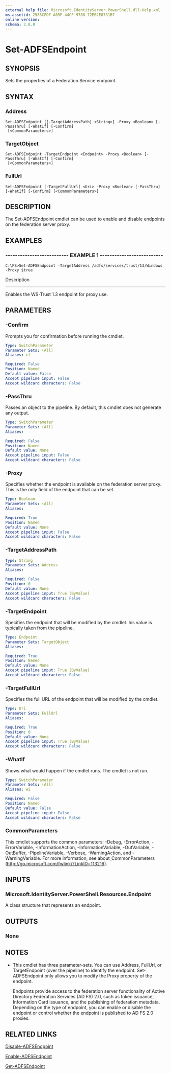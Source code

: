 ```yaml
---
external help file: Microsoft.IdentityServer.PowerShell.dll-Help.xml
ms.assetid: 2585CFDF-A05F-44CF-9788-72EB2E0731B7
online version: 
schema: 2.0.0
---
```


# Set-ADFSEndpoint

## SYNOPSIS
Sets the properties of a Federation Service endpoint.

## SYNTAX

### Address
```
Set-ADFSEndpoint [[-TargetAddressPath] <String>] -Proxy <Boolean> [-PassThru] [-WhatIf] [-Confirm]
 [<CommonParameters>]
```

### TargetObject
```
Set-ADFSEndpoint -TargetEndpoint <Endpoint> -Proxy <Boolean> [-PassThru] [-WhatIf] [-Confirm]
 [<CommonParameters>]
```

### FullUrl
```
Set-ADFSEndpoint [-TargetFullUrl] <Uri> -Proxy <Boolean> [-PassThru] [-WhatIf] [-Confirm] [<CommonParameters>]
```

## DESCRIPTION
The Set-ADFSEndpoint cmdlet can be used to enable and disable endpoints on the federation server proxy.

## EXAMPLES

### -------------------------- EXAMPLE 1 --------------------------
```
C:\PS>Set-ADFSEndpoint -TargetAddress /adfs/services/trust/13/Windows -Proxy $true
```

Description

-----------

Enables the WS-Trust 1.3 endpoint for proxy use.

## PARAMETERS

### -Confirm
Prompts you for confirmation before running the cmdlet.

```yaml
Type: SwitchParameter
Parameter Sets: (All)
Aliases: cf

Required: False
Position: Named
Default value: False
Accept pipeline input: False
Accept wildcard characters: False
```

### -PassThru
Passes an object to the pipeline.
By default, this cmdlet does not generate any output.

```yaml
Type: SwitchParameter
Parameter Sets: (All)
Aliases: 

Required: False
Position: Named
Default value: None
Accept pipeline input: False
Accept wildcard characters: False
```

### -Proxy
Specifies whether the endpoint is available on the federation server proxy.
This is the only field of the endpoint that can be set.

```yaml
Type: Boolean
Parameter Sets: (All)
Aliases: 

Required: True
Position: Named
Default value: None
Accept pipeline input: False
Accept wildcard characters: False
```

### -TargetAddressPath
```yaml
Type: String
Parameter Sets: Address
Aliases: 

Required: False
Position: 0
Default value: None
Accept pipeline input: True (ByValue)
Accept wildcard characters: False
```

### -TargetEndpoint
Specifies the endpoint that will be modified by the cmdlet. 
his value is typically taken from the pipeline.

```yaml
Type: Endpoint
Parameter Sets: TargetObject
Aliases: 

Required: True
Position: Named
Default value: None
Accept pipeline input: True (ByValue)
Accept wildcard characters: False
```

### -TargetFullUrl
Specifies the full URL of the endpoint that will be modified by the cmdlet.

```yaml
Type: Uri
Parameter Sets: FullUrl
Aliases: 

Required: True
Position: 0
Default value: None
Accept pipeline input: True (ByValue)
Accept wildcard characters: False
```

### -WhatIf
Shows what would happen if the cmdlet runs.
The cmdlet is not run.

```yaml
Type: SwitchParameter
Parameter Sets: (All)
Aliases: wi

Required: False
Position: Named
Default value: False
Accept pipeline input: False
Accept wildcard characters: False
```

### CommonParameters
This cmdlet supports the common parameters: -Debug, -ErrorAction, -ErrorVariable, -InformationAction, -InformationVariable, -OutVariable, -OutBuffer, -PipelineVariable, -Verbose, -WarningAction, and -WarningVariable. For more information, see about_CommonParameters (http://go.microsoft.com/fwlink/?LinkID=113216).

## INPUTS

### Microsoft.IdentityServer.PowerShell.Resources.Endpoint
A class structure that represents an endpoint.

## OUTPUTS

### None

## NOTES
* This cmdlet has three parameter-sets. You can use Address, FullUrl, or TargetEndpoint (over the pipeline) to identify the endpoint. Set-ADFSEndpoint only allows you to modify the Proxy property of the endpoint.

  Endpoints provide access to the federation server functionality of Active Directory Federation Services (AD FS) 2.0, such as token issuance, Information Card issuance, and the publishing of federation metadata.
Depending on the type of endpoint, you can enable or disable the endpoint or control whether the endpoint is published to AD FS 2.0 proxies.

## RELATED LINKS

[Disable-ADFSEndpoint](./Disable-ADFSEndpoint.md)

[Enable-ADFSEndpoint](./Enable-ADFSEndpoint.md)

[Get-ADFSEndpoint](./Get-ADFSEndpoint.md)

